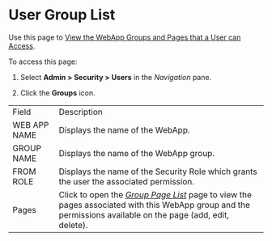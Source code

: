 # User Group List

<div class="use" data-xmlns="">

Use this page to [View the WebApp Groups and Pages that a User can
Access](../Use_Cases/View_the_WebApp_Groups_and_WebApp_Pages_that_a_User_can_Access.htm).

</div>

To access this page:

1.  Select **Admin \> Security \> Users** in the *Navigation* pane.

2.  Click the **Groups**
icon.

|              |                                                                                                                                                                                    |
| ------------ | ---------------------------------------------------------------------------------------------------------------------------------------------------------------------------------- |
| Field        | Description                                                                                                                                                                        |
| WEB APP NAME | Displays the name of the WebApp.                                                                                                                                                   |
| GROUP NAME   | Displays the name of the WebApp group.                                                                                                                                             |
| FROM ROLE    | Displays the name of the Security Role which grants the user the associated permission.                                                                                            |
| Pages        | Click to open the *[Group Page List](Group_Page_List.htm)* page to view the pages associated with this WebApp group and the permissions available on the page (add, edit, delete). |
